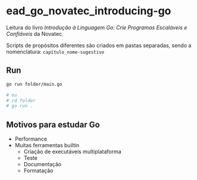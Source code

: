 # ead_go_novatec_introducing-go

Leitura do livro *Introdução à Linguagem Go: Crie Programas Escaláveis e Confiáveis* da Novatec.

Scripts de propósitos diferentes são criados em pastas separadas, sendo a nomenclatura: `capítulo_nome-sugestivo`

## Run

```sh
go run folder/main.go

# ou
# cd folder
# go run .
```

## Motivos para estudar Go

- Performance
- Muitas ferramentas builtin
    - Criação de executáveis multiplataforma
    - Teste
    - Documentação
    - Formatação
